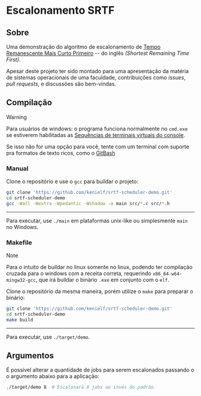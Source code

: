 # Escalonamento SRTF
## Sobre
Uma demonstração do algoritmo de escalonamento de 
[Tempo Remanescente Mais Curto Primeiro] -- do inglês *(Shortest Remaining Time First)*.

[Tempo Remanescente Mais Curto Primeiro]:
https://pt.wikipedia.org/wiki/Shortest_remaining_time (Tempo Remanescente Mais Curto Primeiro)

Apesar deste projeto ter sido montado para uma apresentação da matéria de 
sistemas operacionais de uma faculdade, contribuições como *issues*, 
*pull requests*, e discussões são bem-vindas.

## Compilação
> [!WARNING]
> Para usuários de windows: o programa funciona normalmente no `cmd.exe` se
> estiverem habilitadas as [Sequências de terminais virtuais do console].
>
> Se isso não for uma opção para você, tente com um terminal com suporte pra
> formatos de texto ricos, como o [GitBash]

[Sequências de terminais virtuais do console]:
https://learn.microsoft.com/pt-br/windows/console/console-virtual-terminal-sequences (Sequências de terminais virtuais do console)

[GitBash]:
https://gitforwindows.org/index.html (GitBash)


### Manual
Clone o repositório e use o `gcc` para buildar o projeto:
```bash
git clone 'https://github.com/kenielf/srtf-scheduler-demo.git'
cd srtf-scheduler-demo
gcc -Wall -Wextra -Wpedantic -Wshadow -o main src/*.c src/*.h
```

---
Para executar, use `./main` em plataformas unix-like ou simplesmente `main` no 
Windows.

### Makefile
> [!NOTE]
> Para o intuito de buildar no linux somente no linux, podendo ter compilação 
> cruzada para o windows com a receita correta, requerindo 
> `x86_64-w64-mingw32-gcc`, que irá buildar o binário `.exe` em conjunto com
> o `elf`.

Clone o repositório da mesma maneira, porém utilize o `make` para preparar o 
binário:
```bash
git clone 'https://github.com/kenielf/srtf-scheduler-demo.git'
cd srtf-scheduler-demo
make build
```

---
Para executar, use `./target/demo`.

## Argumentos
É possível alterar a quantidade de jobs para serem escalonados passando o 
o argumento abaixo para a aplicação:
```bash
./target/demo 8  # Escalonará 8 jobs ao invés do padrão.
```

